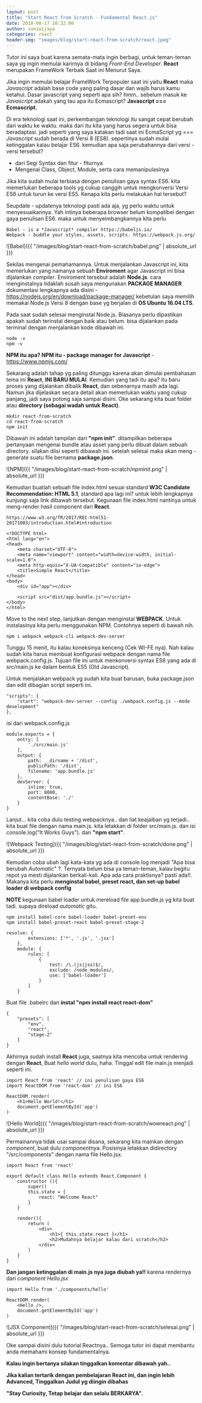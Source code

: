 ```yaml
---
layout: post
title: "Start React from Scratch - Fundamental React.js"
date: 2018-08-17 10:32:00
author: soniwijaya
categories: react
header-img: "images/blog/start-react-from-scratch/react.jpeg"
---
```


Tutor ini saya buat karena semata-mata ingin berbagi, untuk teman-teman saya yg ingin memulai karirnya di bidang *Front-End Developer*. **React** merupakan FrameWork Terbaik Saat ini Menurut Saya.

Jika ingin memulai belajar FrameWork Terpopuler saat ini yaitu **React** maka *Javascript* adalah base code yang paling dasar dan wajib harus kamu ketahui. Dasar javascript yang seperti apa sih? hmm.. sebelum masuk ke *Javascript* adakah yang tau apa itu Ecmascript? **Javascript === Ecmascript.**

Di era teknologi saat ini, perkembangan teknologi itu sangat cepat berubah dari waktu ke waktu. maka dari itu kita yang harus segera untuk bisa beradaptasi. jadi seperti yang saya katakan tadi saat ini EcmaScript yg === *Javascript* sudah berada di Versi 8 (ES8). sepertinya sudah mulai ketinggalan kalau belajar ES6. kemudian apa saja perubahannya dari versi - versi tersebut?

* dari Segi Syntax dan fitur - fiturnya
* Mengenai Class, Object, Module, serta cara memanipulasinya

Jika kita sudah mulai terbiasa dengan penulisan gaya syntax ES6. kita memerlukan beberapa tools yg cukup canggih untuk mengkonversi Versi ES6 untuk turun ke versi ES5. Kenapa kita perlu melakukan hal tersebut?

Seupdate - updatenya teknologi pasti ada aja, yg perlu waktu untuk menyesuaikannya. Yah intinya beberapa browser belum kompatibel dengan gaya penulisan ES6. maka untuk menyeimbangkannya kita perlu

```
Babel - is a *Javascript* compiler https://babeljs.io/
Webpack - buddle your styles, assets, scripts. https://webpack.js.org/
```

![Babel]({{ "/images/blog/start-react-from-scratch/babel.png" | absolute_url }})

Sekilas mengenai pemahamannya. Untuk menjalankan Javascript ini, kita memerlukan yang namanya sebuah **Enviroment** agar Javascript ini bisa dijalankan *compiler*. Enviroment tersebut adalah **Node.js**. cara menginstalnya tidaklah susah saya mengunakan **PACKAGE MANAGER** dokumentasi lengkapnya ada disini - https://nodejs.org/en/download/package-manager/ kebetulan saya memilih memakai Node.js Versi 8 dengan base yg berjalan di **OS Ubuntu 16.04 LTS**.

Pada saat sudah selesai menginstal Node.js. Biasanya perlu dipastikan apakah sudah terinstal dengan baik atau belum. bisa dijalankan pada terminal dengan menjalankan kode dibawah ini.
```
node -v
npm -v
```
**NPM itu apa? NPM itu - package manager for Javascript** - https://www.npmjs.com/

Sekarang adalah tahap yg paling ditunggu karena akan dimulai pembahasan tema ini **React**, **INI BARU MULAI**. Kemudian yang tadi itu apa? itu baru proses yang dijalankan dibalik **React**, dan sebenarnya masih ada lagi. Namun jika dijelaskan secara detail akan memerlukan waktu yang cukup panjang, jadi saya potong saja sampai disini. Oke sekarang kita buat folder atau **directory (sebagai wadah untuk React)**.

```
mkdir react-from-scratch
cd react-from-scratch
npm init
```

Dibawah ini adalah tampilan dari **"npm init"**. ditampilkan beberapa pertanyaan mengenai bundle atau asset yang perlu dibuat dalam sebuah directory. silakan diisi seperti dibawah ini. setelah selesai maka akan meng - generate suatu file bernama **package.json**.

![NPM]({{ "/images/blog/start-react-from-scratch/npminit.png" | absolute_url }})

Kemudian buatlah sebuah file index.html sesuai standard **W3C Candidate Recommendation: HTML 5.1**, standard apa lagi ini? untuk lebih lengkapnya kunjungi saja link dibawah tersebut. Kegunaan file index.html nantinya untuk meng-render hasil component dari **React**.  
```
https://www.w3.org/TR/2017/REC-html51-20171003/introduction.html#introduction 
```

```
<!DOCTYPE html>
<html lang="en">
<head>
    <meta charset="UTF-8">
    <meta name="viewport" content="width=device-width, initial-scale=1.0">
    <meta http-equiv="X-UA-Compatible" content="ie-edge">
    <title>Simple React</title>
</head>
<body>
    <div id="app"></div>

    <script src="dist/app.bundle.js"></script>
</body>
</html>
```

Move to the next step, lanjutkan dengan menginstal **WEBPACK**. Untuk instalasinya kita perlu menggunakan NPM. Contohnya seperti di bawah nih.

```
npm i webpack webpack-cli webpack-dev-server
```

Tunggu 15 menit, itu kalau koneksinya kenceng (Cek WI-FE nya). Nah kalau sudah kita harus membuat konfigurasi webpack dengan nama file webpack.config.js. Tujuan file ini untuk menkonversi syntax ES6 yang ada di src/main.js ke dalam bentuk ES5 (Old Javascript).

Untuk menjalakan webpack yg sudah kita buat barusan, buka package.json dan edit dibagian script seperti ini.

```
"scripts": {
    "start": "webpack-dev-server --config ./webpack.config.js --mode development"
},
```

isi dari webpack.config.js
```
module.exports = {
    entry: [
        './src/main.js'
    ],
    output: {
        path: __dirname + '/dist',
        publicPath: '/dist',
        filename: 'app.bundle.js'
    },
    devServer: {
        inline: true,
        port: 8080,
        contentBase: './'
    }
}
```

Lanjut... kita coba dulu testing webpacknya.. dan liat keajaiban yg terjadi.. kita buat file dengan nama main.js. kita letakkan di folder src/main.js. dan isi console.log("It Works Guys").
dan **"npm start"**.

![Webpack Testing]({{ "/images/blog/start-react-from-scratch/done.png" | absolute_url }})
 
Kemudian coba ubah lagi kata-kata yg ada di console.log menjadi "Apa bisa berubah *Automatic*" ?. Ternyata belum bisa ya teman-teman, kalau begitu repot ya mesti dijalankan berkali-kali. Apa ada cara praktisnya? pasti ada!!. Makanya kita perlu **menginstal babel, preset react, dan set-up babel loader di webpack config**

**NOTE** kegunaan babel loader untuk mereload file app.bundle.js yg kita buat tadi. supaya direload *automatic* gitu.
```
npm install babel-core babel-loader babel-preset-env
npm install babel-preset-react babel-preset-stage-2
```

```
resolve: {
        extensions: ['*', '.js', '.jsx']
    },
    module: {
        rules: [
            {
                test: /\.(js|jsx)$/,
                exclude: /node_modules/,
                use: ['babel-loader']
            }
        ]
    }
```

Buat file .babelrc dan **instal "npm install react react-dom"**
```
{
    "presets": [
        "env",
        "react",
        "stage-2"
    ]
}
```
Akhirnya sudah install **React** juga, saatnya kita mencoba untuk rendering dengan **React**, Buat *hello world* dulu, haha. Tinggal edit file main.js menjadi seperti ini.

```
import React from 'react' // ini penulisan gaya ES6
import ReactDOM from 'react-dom' // ini ES6

ReactDOM.render(
    <h1>Hello World!</h1>
    document.getElementById('app')
)
```

![Hello World]({{ "/images/blog/start-react-from-scratch/wowreact.png" | absolute_url }})

Permainannya tidak usai sampai disana, sekarang kita mainkan dengan *component*, buat dulu *component*nya. Posisinya letakkan didirectory "/src/components" dengan nama file Hello.jsx.
```
import React from 'react'

export default class Hello extends React.Component {
    constructor (){
        super()
        this.state = {
            react: "Welcome React"
        }
    }

    render(){
        return (
            <div>
                <h1>{ this.state.react }</h1>
                <h2>Mudahnya belajar kalau dari scratch</h2>
            </div>
        )
    }
}
```

**Dan jangan ketinggalan di main.js nya juga diubah ya!!** karena rendernya dari *component Hello.jsx*
```
import Hello from './components/hello'

ReactDOM.render(
    <Hello />,
    document.getElementById('app')
)
```

![JSX Component]({{ "/images/blog/start-react-from-scratch/selesai.png" | absolute_url }})

Oke sampai disini dulu tutorial Reactnya.. Semoga tutor ini dapat membantu anda memahami konsep fundamentalnya.

**Kalau ingin bertanya silakan tinggalkan komentar dibawah yah..**

**Jika kalian tertarik dengan pembelajaran React ini, dan ingin lebih Advanced, Tinggalkan Judul yg diingin dibahas** 

**"Stay Curiosity, Tetap belajar dan selalu BERKARYA".**


